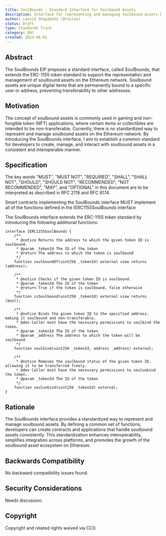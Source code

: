 ```yaml
---
title: SoulBounds - Standard Interface for Soulbound Assets
description: Interface for representing and managing soulbound assets based on the ERC-1155 token standard
author: Leonid Shaydenko (@lssleo)
status: Draft
type: Standards Track
category: ERC
created: 2023-06-01
---
```


## Abstract

The SoulBounds EIP proposes a standard interface, called SoulBounds, that extends the ERC-1155 token standard to support the representation and management of soulbound assets on the Ethereum network. Soulbound assets are unique digital items that are permanently bound to a specific user or address, preventing transferability to other addresses.

## Motivation

The concept of soulbound assets is commonly used in gaming and non-fungible token (NFT) applications, where certain items or collectibles are intended to be non-transferable. Currently, there is no standardized way to represent and manage soulbound assets on the Ethereum network. By introducing the SoulBounds interface, I aim to establish a common standard for developers to create, manage, and interact with soulbound assets in a consistent and interoperable manner.

## Specification

The key words "MUST", "MUST NOT", "REQUIRED", "SHALL", "SHALL NOT", "SHOULD", "SHOULD NOT", "RECOMMENDED", "NOT RECOMMENDED", "MAY", and "OPTIONAL" in this document are to be interpreted as described in RFC 2119 and RFC 8174.

Smart contracts implementing the SoulBounds interface MUST implement all of the functions defined in the IERC1155SoulBounds interface


The SoulBounds interface extends the ERC-1155 token standard by introducing the following additional functions:

```solidity
interface IERC1155SoulBounds {
    /**
     * @notice Returns the address to which the given token ID is soulbound.
     * @param _tokenId The ID of the token
     * @return The address to which the token is soulbound
     */
    function soulboundOf(uint256 _tokenId) external view returns (address);

    /**
     * @notice Checks if the given token ID is soulbound.
     * @param _tokenId The ID of the token
     * @return True if the token is soulbound, false otherwise
     */
    function isSoulbound(uint256 _tokenId) external view returns (bool);

    /**
     * @notice Binds the given token ID to the specified address, making it soulbound and non-transferable.
     * @dev Caller must have the necessary permissions to soulbind the token.
     * @param _tokenId The ID of the token
     * @param _address The address to which the token will be soulbound
     */
    function soulbind(uint256 _tokenId, address _address) external;

    /**
     * @notice Removes the soulbound status of the given token ID, allowing it to be transferred freely.
     * @dev Caller must have the necessary permissions to soulunbind the token.
     * @param _tokenId The ID of the token
     */
    function soulunbind(uint256 _tokenId) external;
}
```

## Rationale

The SoulBounds interface provides a standardized way to represent and manage soulbound assets. By defining a common set of functions, developers can create contracts and applications that handle soulbound assets consistently. This standardization enhances interoperability, simplifies integration across platforms, and promotes the growth of the soulbound asset ecosystem on Ethereum.

## Backwards Compatibility

No backward compatibility issues found.

## Security Considerations

Needs discussion.

## Copyright

Copyright and related rights waived via CC0.
